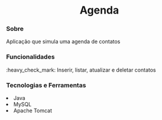 <h1 align="center">Agenda</h1>

<h3>Sobre</h3>
<p>Aplicação que simula uma agenda de contatos</p>

<h3>Funcionalidades</h3>
<p>:heavy_check_mark: Inserir, listar, atualizar e deletar contatos</p>

<h3>Tecnologias e Ferramentas</h3>
<li>Java</li>
<li>MySQL</li>
<li>Apache Tomcat</li>
